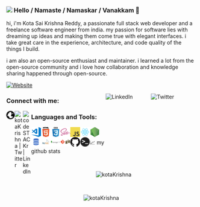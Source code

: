 ### <img src="https://media.giphy.com/media/hvRJCLFzcasrR4ia7z/giphy.gif" width="25px"> Hello / Namaste / Namaskar / Vanakkam 💖 

hi, i'm Kota Sai Krishna Reddy, a passionate full stack web developer and a freelance software engineer from india. my passion for software lies with dreaming up ideas and making them come true with elegant interfaces. i take great care in the experience, architecture, and code quality of the things I build.

i am also an open-source enthusiast and maintainer. i learned a lot from the open-source community and i love how collaboration and knowledge sharing happened through open-source.

[![Website](https://img.shields.io/website?label=KotaKreddy.com&style=for-the-badge&url=https%3A%2F%2FKotaKreddy.com)](https://kotakreddy.com)
<!-- [![LinkedIn Follow](https://img.shields.io/twitter/follow/kotasaiKrishna?color=1DA1F2&logo=linkedin&style=for-the-badge)](https://www.linkedin.com/in/kota-sai-krishna-reddy-7a234a11b) -->

<a href="https://k-saikrishna78.medium.com/" target="_blank"><img src="https://cdn1.iconfinder.com/data/icons/social-networks-15/512/medium_social_network_logo-1024.png" height="120px" width="120px" alt="Twitter" align="right"></a><a href="https://in.linkedin.com/in/kota-sai-krishna-reddy-7a234a11b/" target="_blank"><img src="https://cdn2.iconfinder.com/data/icons/social-media-2199/64/social_media_isometric_14-linkedin-512.png" height="120px" width="120px" alt="LinkedIn" align="right"></a>

### Connect with me:

<img align="left" alt="KotaKreddy.com" width="22px" src="https://raw.githubusercontent.com/iconic/open-iconic/master/svg/globe.svg" />
<img align="left" alt="kotaKrishna | Twitter" width="22px" src="https://cdn.jsdelivr.net/npm/simple-icons@v3/icons/twitter.svg" />
<img align="left" alt="codeSTACKr | LinkedIn" width="22px" src="https://cdn.jsdelivr.net/npm/simple-icons@v3/icons/linkedin.svg" />

### Languages and Tools:

<img align="left" alt="Visual Studio Code" width="26px" src="https://raw.githubusercontent.com/github/explore/80688e429a7d4ef2fca1e82350fe8e3517d3494d/topics/visual-studio-code/visual-studio-code.png" />
<img align="left" alt="HTML5" width="26px" src="https://raw.githubusercontent.com/github/explore/80688e429a7d4ef2fca1e82350fe8e3517d3494d/topics/html/html.png" />
<img align="left" alt="CSS3" width="26px" src="https://raw.githubusercontent.com/github/explore/80688e429a7d4ef2fca1e82350fe8e3517d3494d/topics/css/css.png" />
<img align="left" alt="Sass" width="26px" src="https://raw.githubusercontent.com/github/explore/80688e429a7d4ef2fca1e82350fe8e3517d3494d/topics/sass/sass.png" />
<img align="left" alt="JavaScript" width="26px" src="https://raw.githubusercontent.com/github/explore/80688e429a7d4ef2fca1e82350fe8e3517d3494d/topics/javascript/javascript.png" />
<img align="left" alt="React" width="26px" src="https://raw.githubusercontent.com/github/explore/80688e429a7d4ef2fca1e82350fe8e3517d3494d/topics/react/react.png" />
<img align="left" alt="Node.js" width="26px" src="https://raw.githubusercontent.com/github/explore/80688e429a7d4ef2fca1e82350fe8e3517d3494d/topics/nodejs/nodejs.png" />
<img align="left" alt="SQL" width="26px" src="https://raw.githubusercontent.com/github/explore/80688e429a7d4ef2fca1e82350fe8e3517d3494d/topics/sql/sql.png" />
<img align="left" alt="MySQL" width="26px" src="https://raw.githubusercontent.com/github/explore/80688e429a7d4ef2fca1e82350fe8e3517d3494d/topics/mysql/mysql.png" />
<img align="left" alt="MongoDB" width="26px" src="https://raw.githubusercontent.com/github/explore/80688e429a7d4ef2fca1e82350fe8e3517d3494d/topics/mongodb/mongodb.png" />
<img align="left" alt="Git" width="26px" src="https://raw.githubusercontent.com/github/explore/80688e429a7d4ef2fca1e82350fe8e3517d3494d/topics/git/git.png" />
<img align="left" alt="GitHub" width="26px" src="https://raw.githubusercontent.com/github/explore/78df643247d429f6cc873026c0622819ad797942/topics/github/github.png" />
<img align="left" alt="Terminal" width="26px" src="https://raw.githubusercontent.com/github/explore/80688e429a7d4ef2fca1e82350fe8e3517d3494d/topics/terminal/terminal.png" />


<br />

📈 my github stats

<br />

<!-- [![Kota's GitHub stats](https://github-readme-stats-chi-livid.vercel.app/api?username=kotakrishna&show_icons=true&theme=gotham)](https://github.com/kotakrishna) -->
<p align="center">
<img src="https://github-readme-stats-chi-livid.vercel.app/api?username=kotakrishna&show_icons=true&theme=gotham" alt="kotaKrishna" />
</p>
<br />
<p align="center">
<img src="https://github-readme-stats-chi-livid.vercel.app/api/top-langs/?username=kotakrishna" alt="kotaKrishna" />
</p>